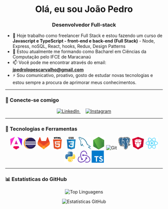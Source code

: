 <h1 align="center">Olá, eu sou João Pedro</h1>
<h3 align="center">Desenvolvedor Full-stack</h3>

- 🔭 Hoje trabalho como freelancer Full Stack e estou fazendo um curso de **Javascript e TypeScript - front-end e back-end (Full Stack)** - Node, Express, noSQL, React, hooks, Redux, Design Patterns
- 🌱 Estou atualmente me formando como Bacharel em Ciências da Computação pelo IFCE de Maracanaú
- 📫 Você pode me encontrar através do email: **jpedrolopescarvalho@gmail.com**
- ⚡ Sou comunicativo, proativo, gosto de estudar novas tecnologias e estou sempre a procura de aprimorar meus conhecimentos.

---

### 🤝 Conecte-se comigo

<p align="center">
  <a href="https://linkedin.com/in/joão-pedro-lopes-carvalho" target="_blank">
    <img src="https://raw.githubusercontent.com/rahuldkjain/github-profile-readme-generator/master/src/images/icons/Social/linked-in-alt.svg" alt="LinkedIn" width="40" height="40"/>
  </a>
  &nbsp;&nbsp;&nbsp;
  <a href="https://instagram.com/jp_carva" target="_blank">
    <img src="https://raw.githubusercontent.com/rahuldkjain/github-profile-readme-generator/master/src/images/icons/Social/instagram.svg" alt="Instagram" width="40" height="40"/>
  </a>
</p>

---

### 🧰 Tecnologias e Ferramentas

<p align="center">
  <img src="https://github.com/devicons/devicon/blob/master/icons/angular/angular-original.svg" alt="Angular" width="40" height="40"/>
  <img src="https://github.com/devicons/devicon/blob/master/icons/eclipse/eclipse-original.svg" alt="Eclipse" width="40" height="40"/>
  <img src="https://github.com/devicons/devicon/blob/master/icons/gitlab/gitlab-original.svg" alt="Gitlab" width="40" height="40"/>
  <img src="https://raw.githubusercontent.com/devicons/devicon/master/icons/html5/html5-original-wordmark.svg" alt="HTML5" width="40" height="40"/>
  <img src="https://raw.githubusercontent.com/devicons/devicon/master/icons/css3/css3-original-wordmark.svg" alt="CSS3" width="40" height="40"/>
  <img src="https://github.com/devicons/devicon/blob/master/icons/mysql/mysql-original.svg" alt="MySQL" width="40" height="40"/>
  <img src="https://github.com/devicons/devicon/blob/master/icons/nodejs/nodejs-original.svg" alt="Node" width="40" height="40"/>
  <img src="https://www.vectorlogo.zone/logos/git-scm/git-scm-icon.svg" alt="Git" width="40" height="40"/>
  <img src="https://github.com/devicons/devicon/blob/master/icons/postgresql/postgresql-original.svg" alt="PostgresSQL" width="40" height="40"/>
  <img src="https://github.com/devicons/devicon/blob/master/icons/primeng/primeng-original.svg" alt="PrimeNG" width="40" height="40"/>
  <img src="https://github.com/devicons/devicon/blob/master/icons/react/react-original.svg" alt="React" width="40" height="40"/>
  <img src="https://raw.githubusercontent.com/devicons/devicon/master/icons/python/python-original.svg" alt="Python" width="40" height="40"/>
  <img src="https://github.com/devicons/devicon/blob/master/icons/redux/redux-original.svg" alt="Redux" width="40" height="40"/>
  <img src="https://github.com/devicons/devicon/blob/master/icons/typescript/typescript-original.svg" alt="TypeScript" width="40" height="40"/>
</p>

---

### 📊 Estatísticas do GitHub

<p align="center">
  <img src="https://github-readme-stats.vercel.app/api/top-langs?username=JP-Carva&show_icons=true&locale=en&layout=compact" alt="Top Linguagens" />
</p>
<p align="center">
  <img src="https://github-readme-stats.vercel.app/api?username=JP-Carva&show_icons=true&locale=en" alt="Estatísticas GitHub" />
</p>
